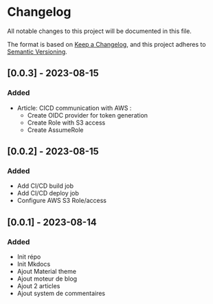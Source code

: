 # Changelog

All notable changes to this project will be documented in this file.

The format is based on [Keep a Changelog](https://keepachangelog.com/en/1.0.0/),
and this project adheres to [Semantic Versioning](https://semver.org/spec/v2.0.0.html).

## [0.0.3] - 2023-08-15
### Added
- Article: CICD communication with AWS :
    - Create OIDC provider for token generation
    - Create Role with S3 access
    - Create AssumeRole

## [0.0.2] - 2023-08-15
### Added
- Add CI/CD build job
- Add CI/CD deploy job
- Configure AWS S3 Role/access

## [0.0.1] - 2023-08-14
### Added
- Init répo
- Init Mkdocs
- Ajout Material theme
- Ajout moteur de blog
- Ajout 2 articles
- Ajout system de commentaires
